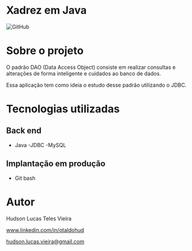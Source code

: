 # Xadrez em Java
![GitHub](https://img.shields.io/github/license/oTalDoHud/SistemaJogoXadrez-Java?style=for-the-badge)

# Sobre o projeto

O padrão DAO (Data Access Object) consiste em realizar consultas e alterações de forma inteligente e cuidados ao banco de dados.

Essa aplicação tem como ideia o estudo desse padrão utilizando o JDBC.

# Tecnologias utilizadas
## Back end
- Java
-JDBC
-MySQL

## Implantação em produção
- Git bash

# Autor

Hudson Lucas Teles Vieira

www.linkedin.com/in/otaldohud

hudson.lucas.vieira@gmail.com


